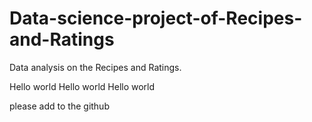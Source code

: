 # Data-science-project-of-Recipes-and-Ratings
Data analysis on the Recipes and Ratings. 


Hello world
Hello world
Hello world

please add to the github
